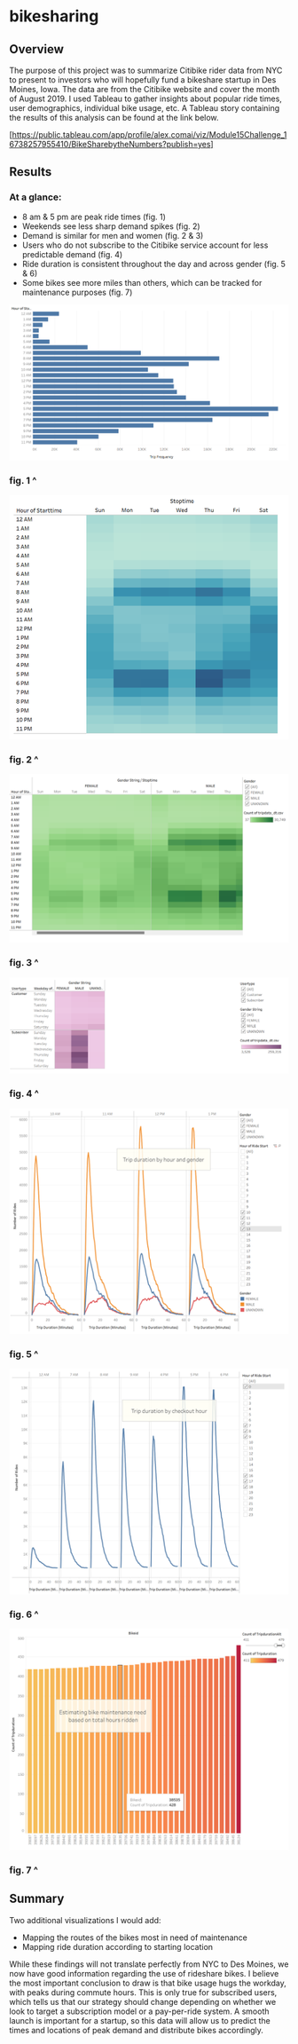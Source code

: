 # bikesharing

## Overview

The purpose of this project was to summarize Citibike rider data from NYC to present to investors who will hopefully fund a bikeshare startup in Des Moines, Iowa. The data are from the Citibike website and cover the month of August 2019. I used Tableau to gather insights about popular ride times, user demographics, individual bike usage, etc. A Tableau story containing the results of this analysis can be found at the link below.

[https://public.tableau.com/app/profile/alex.comai/viz/Module15Challenge_16738257955410/BikeSharebytheNumbers?publish=yes]

## Results

### At a glance:

- 8 am & 5 pm are peak ride times (fig. 1)
- Weekends see less sharp demand spikes (fig. 2)
- Demand is similar for men and women (fig. 2 & 3)
- Users who do not subscribe to the Citibike service account for less predictable demand (fig. 4)
- Ride duration is consistent throughout the day and across gender (fig. 5 & 6)
- Some bikes see more miles than others, which can be tracked for maintenance purposes (fig. 7)

![image](/images/usage_hours.png)
### fig. 1 ^

![image](/images/customer_days.png)
### fig. 2 ^

![image](/images/customer_gender.png)
### fig. 3 ^

![image](/images/customer_type.png)
### fig. 4 ^

![image](/images/duration_gender.png)
### fig. 5 ^

![image](/images/duration_hour.png)
### fig. 6 ^

![image](/images/maintenance.png)
### fig. 7 ^
 
## Summary

Two additional visualizations I would add:
- Mapping the routes of the bikes most in need of maintenance
- Mapping ride duration according to starting location

While these findings will not translate perfectly from NYC to Des Moines, we now have good information regarding the use of rideshare bikes. I believe the most important conclusion to draw is that bike usage hugs the workday, with peaks during commute hours. This is only true for subscribed users, which tells us that our strategy should change depending on whether we look to target a subscription model or a pay-per-ride system. A smooth launch is important for a startup, so this data will allow us to predict the times and locations of peak demand and distribute bikes accordingly.